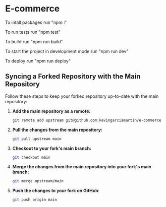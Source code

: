 # E-commerce
To intall packages run "npm i" 

To run tests run "npm test"

To build run "npm run build"

To start the project in development mode run "npm run dev"

To deploy run "npm run deploy"

## Syncing a Forked Repository with the Main Repository
Follow these steps to keep your forked repository up-to-date with the main repository:

1. **Add the main repository as a remote:**
   ```bash
   git remote add upstream git@github.com:kevingarciamartin/e-commerce.git
2. **Pull the changes from the main repository:**
   ```bash
   git pull upstream main
3. **Checkout to your fork's main branch:**
   ```bash
   git checkout main
4. **Merge the changes from the main repository into your fork's main branch:**
   ```bash
   git merge upstream/main
5. **Push the changes to your fork on GitHub:**
   ```bash
   git push origin main

